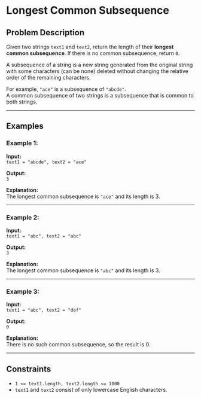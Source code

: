 # Longest Common Subsequence

## Problem Description

Given two strings `text1` and `text2`, return the length of their **longest common subsequence**. If there is no common subsequence, return `0`.

A subsequence of a string is a new string generated from the original string with some characters (can be none) deleted without changing the relative order of the remaining characters.

For example, `"ace"` is a subsequence of `"abcde"`.  
A common subsequence of two strings is a subsequence that is common to both strings.

---

## Examples

### Example 1:

**Input:**  
`text1 = "abcde", text2 = "ace"`  

**Output:**  
`3`  

**Explanation:**  
The longest common subsequence is `"ace"` and its length is 3.  

---

### Example 2:

**Input:**  
`text1 = "abc", text2 = "abc"`  

**Output:**  
`3`  

**Explanation:**  
The longest common subsequence is `"abc"` and its length is 3.  

---

### Example 3:

**Input:**  
`text1 = "abc", text2 = "def"`  

**Output:**  
`0`  

**Explanation:**  
There is no such common subsequence, so the result is 0.  

---

## Constraints

* `1 <= text1.length, text2.length <= 1000`  
* `text1` and `text2` consist of only lowercase English characters.  
